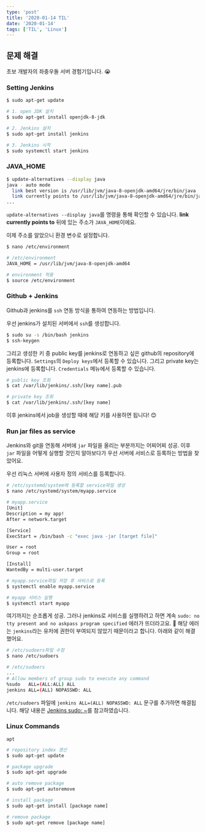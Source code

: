 ```yaml
---
type: 'post'
title: '2020-01-14 TIL'
date: '2020-01-14'
tags: ['TIL', 'Linux']
---
```


## 문제 해결

초보 개발자의 좌충우돌 서버 경험기입니다. 😭

### Setting Jenkins

```bash
$ sudo apt-get update

# 1. open JDK 설치
$ sudo apt-get install openjdk-8-jdk

# 2. Jenkins 설치
$ sudo apt-get install jenkins

# 3. Jenkins 시작
$ sudo systemctl start jenkins
```

### JAVA_HOME

```bash
$ update-alternatives --display java
java - auto mode
  link best version is /usr/lib/jvm/java-8-openjdk-amd64/jre/bin/java
  link currently points to /usr/lib/jvm/java-8-openjdk-amd64/jre/bin/java
...
```

`update-alternatives --display java`를 명령을 통해 확인할 수 있습니다. **link currently points to** 뒤에 있는 주소가 `JAVA_HOME`이에요.

이제 주소를 알았으니 환경 변수로 설정합니다.

```bash
$ nano /etc/environment

# /etc/environment
JAVA_HOME = /usr/lib/jvm/java-8-openjdk-amd64

# environment 적용
$ source /etc/environment
```

### Github + Jenkins

Github과 jenkins를 `ssh` 연동 방식을 통하여 연동하는 방법입니다.

우선 jenkins가 설치된 서버에서 `ssh`를 생성합니다.

```bash
$ sudo su -s /bin/bash jenkins
$ ssh-keygen
```

그리고 생성한 키 중 public key를 jenkins로 연동하고 싶은 github의 repository에 등록합니다. `Settings`의 `Deploy keys`에서 등록할 수 있습니다. 그리고 private key는 jenkins에 등록합니다. `Credentials` 메뉴에서 등록할 수 있습니다.

```bash
# public key 조회
$ cat /var/lib/jenkins/.ssh/[key name].pub

# private key 조회
$ cat /var/lib/jenkins/.ssh/[key name]
```

이후 jenkins에서 job을 생성할 때에 해당 키를 사용하면 됩니다! 😊

### Run jar files as service

Jenkins와 git을 연동해 서버에 `jar` 파일을 올리는 부분까지는 어찌어찌 성공. 이후 `jar` 파일을 어떻게 실행할 것인지 알아보다가 우선 서버에 서비스로 등록하는 방법을 찾았어요.

우선 리눅스 서버에 사용자 정의 서비스를 등록합니다.

```bash
# /etc/systemd/system에 등록할 service파일 생성
$ nano /etc/systemd/system/myapp.service

# myapp.service
[Unit]
Description = my app!
After = network.target

[Service]
ExecStart = /bin/bash -c "exec java -jar [target file]"

User = root
Group = root

[Install]
WantedBy = multi-user.target

# myapp.service파일 저장 후 서비스로 등록
$ systemctl enable myapp.service

# myapp 서비스 실행
$ systemctl start myapp
```

여기까지는 순조롭게 성공. 그러나 jenkins로 서비스를 실행하려고 하면 계속 `sudo: no tty present and no askpass program specified` 에러가 뜨더라고요. 🤣 해당 에러는 `jenkins`라는 유저에 권한이 부여되지 않았기 때문이라고 합니다. 아래와 같이 해결했어요.

```bash
# /etc/sudoers파일 수정
$ nano /etc/sudoers

# /etc/sudoers
...
# Allow members of group sudo to execute any command
%sudo   ALL=(ALL:ALL) ALL
jenkins ALL=(ALL) NOPASSWD: ALL
```

`/etc/sudoers` 파일에 `jenkins ALL=(ALL) NOPASSWD: ALL` 문구를 추가하면 해결됩니다. 해당 내용은 [Jenkins sudo: ~](https://stackoverflow.com/questions/37603621/jenkins-sudo-no-tty-present-and-no-askpass-program-specified-with-nopasswd)를 참고하였습니다.

### Linux Commands

`apt`

```bash
# repository index 갱신
$ sudo apt-get update

# package upgrade
$ sudo apt-get upgrade

# auto remove package
$ sudo apt-get autoremove

# install package
$ sudo apt-get install [package name]

# remove package
$ sudo apt-get remove [package name]
```
